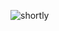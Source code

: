 ![shortly](https://user-images.githubusercontent.com/54950722/227718238-77f261c7-02a4-413c-baa0-fc6d354b0833.png)
